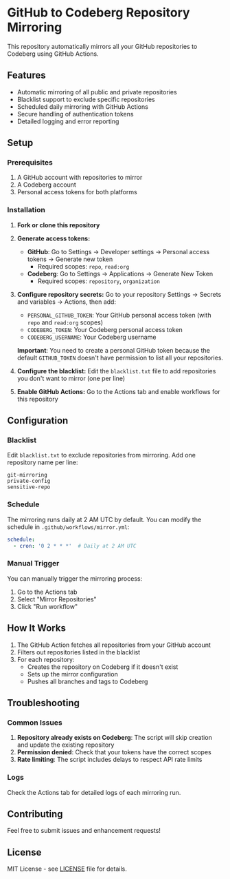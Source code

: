 # GitHub to Codeberg Repository Mirroring

This repository automatically mirrors all your GitHub repositories to Codeberg using GitHub Actions.

## Features

- Automatic mirroring of all public and private repositories
- Blacklist support to exclude specific repositories
- Scheduled daily mirroring with GitHub Actions
- Secure handling of authentication tokens
- Detailed logging and error reporting

## Setup

### Prerequisites

1. A GitHub account with repositories to mirror
2. A Codeberg account
3. Personal access tokens for both platforms

### Installation

1. **Fork or clone this repository**

2. **Generate access tokens:**
   - **GitHub**: Go to Settings → Developer settings → Personal access tokens → Generate new token
     - Required scopes: `repo`, `read:org`
   - **Codeberg**: Go to Settings → Applications → Generate New Token
     - Required scopes: `repository`, `organization`

3. **Configure repository secrets:**
   Go to your repository Settings → Secrets and variables → Actions, then add:
   - `PERSONAL_GITHUB_TOKEN`: Your GitHub personal access token (with `repo` and `read:org` scopes)
   - `CODEBERG_TOKEN`: Your Codeberg personal access token
   - `CODEBERG_USERNAME`: Your Codeberg username
   
   **Important**: You need to create a personal GitHub token because the default `GITHUB_TOKEN` doesn't have permission to list all your repositories.

4. **Configure the blacklist:**
   Edit the `blacklist.txt` file to add repositories you don't want to mirror (one per line)

5. **Enable GitHub Actions:**
   Go to the Actions tab and enable workflows for this repository

## Configuration

### Blacklist

Edit `blacklist.txt` to exclude repositories from mirroring. Add one repository name per line:

```text
git-mirroring
private-config
sensitive-repo
```

### Schedule

The mirroring runs daily at 2 AM UTC by default. You can modify the schedule in `.github/workflows/mirror.yml`:

```yaml
schedule:
  - cron: '0 2 * * *'  # Daily at 2 AM UTC
```

### Manual Trigger

You can manually trigger the mirroring process:

1. Go to the Actions tab
2. Select "Mirror Repositories"
3. Click "Run workflow"

## How It Works

1. The GitHub Action fetches all repositories from your GitHub account
2. Filters out repositories listed in the blacklist
3. For each repository:
   - Creates the repository on Codeberg if it doesn't exist
   - Sets up the mirror configuration
   - Pushes all branches and tags to Codeberg

## Troubleshooting

### Common Issues

1. **Repository already exists on Codeberg**: The script will skip creation and update the existing repository
2. **Permission denied**: Check that your tokens have the correct scopes
3. **Rate limiting**: The script includes delays to respect API rate limits

### Logs

Check the Actions tab for detailed logs of each mirroring run.

## Contributing

Feel free to submit issues and enhancement requests!

## License

MIT License - see [LICENSE](LICENSE) file for details.